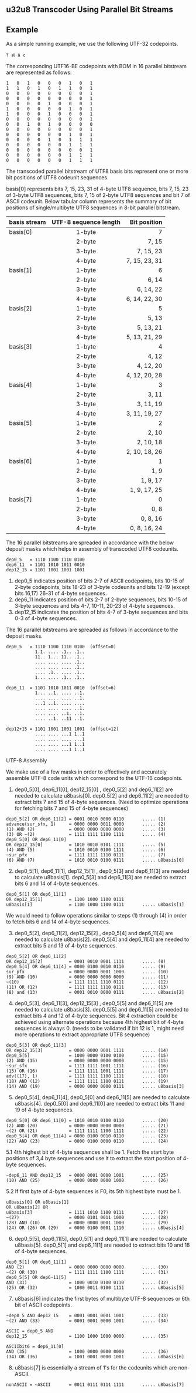 ## u32u8 Transcoder Using Parallel Bit Streams

## Example

As a simple running example, we use the following UTF-32 codepoints.
```
𐀣 ॐ ā c
```

The corresponding UTF16-BE codepoints with BOM in 16 parallel bitstream are represented as follows:

```
1   0   1   0   0   0   1   0   1
1   1   0   1   0   1   1   0   1
0   0   0   0   0   0   0   0   1
0   0   0   0   0   0   0   0   1
0   0   0   0   1   0   0   0   1
1   0   0   0   0   0   1   0   1
1   0   0   0   1   0   0   0   1
0   0   0   0   0   0   0   0   1
0   0   1   0   1   0   0   0   0   
0   0   0   0   0   0   0   0   1
0   0   0   0   0   0   1   0   1
0   0   0   0   1   0   1   1   1   
0   0   0   0   0   0   1   1   1   
0   0   0   0   0   0   0   0   1
0   0   0   0   0   0   1   1   1
0   0   0   0   0   0   1   1   1
```

The transcoded parallel bitstream of UTF8 basis bits represent one or more bit positions of UTF8 codeunit sequences.

basis[0] represents bits 7, 15, 23, 31 of 4-byte UTF8 sequence, bits 7, 15, 23 of 3-byte UTF8 sequences, bits 7, 15 of 2-byte UTF8 sequences and bit 7 of ASCII codeunit.
Below tabular column represents the summary of bit positions of single/multibyte UTF8 sequences in 8-bit parallel bitstream.


| basis stream   | UTF-8 sequence length     | Bit position   |
| ---------------|:-------------------------:| --------------:|
| basis[0]       | 1-byte                    |  7             |
|                | 2-byte                    |  7, 15         |
|                | 3-byte                    |  7, 15, 23     |
|                | 4-byte                    |  7, 15, 23, 31 |
| basis[1]       | 1-byte                    |  6             |
|                | 2-byte                    |  6, 14         |
|                | 3-byte                    |  6, 14, 22     |
|                | 4-byte                    |  6, 14, 22, 30 |
| basis[2]       | 1-byte                    |  5             |
|                | 2-byte                    |  5, 13         |
|                | 3-byte                    |  5, 13, 21     |
|                | 4-byte                    |  5, 13, 21, 29 |
| basis[3]       | 1-byte                    |  4             |
|                | 2-byte                    |  4, 12         |
|                | 3-byte                    |  4, 12, 20     |
|                | 4-byte                    |  4, 12, 20, 28 |
| basis[4]       | 1-byte                    |  3             |
|                | 2-byte                    |  3, 11         |
|                | 3-byte                    |  3, 11, 19     |
|                | 4-byte                    |  3, 11, 19, 27 |
| basis[5]       | 1-byte                    |  2             |
|                | 2-byte                    |  2, 10         |
|                | 3-byte                    |  2, 10, 18     |
|                | 4-byte                    |  2, 10, 18, 26 |
| basis[6]       | 1-byte                    |  1             |
|                | 2-byte                    |  1, 9          |
|                | 3-byte                    |  1, 9, 17      |
|                | 4-byte                    |  1, 9, 17, 25  |
| basis[7]       | 1-byte                    |  0             |
|                | 2-byte                    |  0, 8          |
|                | 3-byte                    |  0, 8, 16      |
|                | 4-byte                    |  0, 8, 16, 24  |

The 16 parallel bitstreams are spreaded in accordance with the below deposit masks which helps in assembly of transcoded UTF8 codeunits.

```
dep0_5   = 1110 1100 1110 0100
dep6_11  = 1101 1010 1011 0010
dep12_15 = 1101 1001 1001 1001
```

1. dep0_5 indicates position of bits 2-7 of ASCII codepoints, bits 10-15 of 2-byte codepoints, bits 18-23 of 3-byte codeunits and bits 12-19 (except bits 16,17) 26-31 of 4-byte sequences.
2. dep6_11 indicates position of bits 2-7 of 2-byte sequences, bits 10-15 of 3-byte sequences and bits 4-7, 10-11, 20-23 of 4-byte sequences.
3. dep12_15 indicates the position of bits 4-7 of 3-byte sequences and bits 0-3 of 4-byte sequences.

The 16 parallel bitstreams are spreaded as follows in accordance to the deposit masks.

```
dep0_5   = 1110 1100 1110 0100  (offset=0)
           1.1. .... .1.. .1..
           11.. 1... 11.. .1..
           .... .... .... .1..
           .... .... .... .1..
           .... .1.. .... .1..
           1... .... .1.. .1..
```

```
dep6_11  = 1101 1010 1011 0010  (offset=6)
           1... ..1. .... ..1.
           .... .... .... ..1.
           ...1 ..1. .... ....
           .... .... .... ..1.
           .... .... ..1. ..1.
           .... ..1. ..11 ..1.
```

```
dep12+15 = 1101 1001 1001 1001  (offset=12)
           .... .... ...1 1..1
           .... .... .... ...1
           .... .... ...1 1..1
           .... .... ...1 1..1
```

UTF-8 Assembly

We make use of a few masks in order to effectively and accurately assemble UTF-8 code units which correspond to the UTF-16 codepoints.

1. dep0_5[0], dep6_11[0], dep12_15[0] , dep0_5[2] and dep6_11[2] are needed to calculate u8basis[0]. dep0_5[2] and dep6_11[2] are needed to extract bits 7 and 15 of 4-byte sequences.
(Need to optimize operations for fetching bits 7 and 15 of 4-byte sequences)

```
dep0_5[2] OR dep6_11[2] = 0001 0010 0000 0110       ..... (1)
advance(sur_sfx, 1)     = 0000 0000 0011 0000       ..... (2)
(1) AND (2)             = 0000 0000 0000 0000       ..... (3)
(3) OR ~(2)             = 1111 1111 1100 1111       ..... (4)
dep0_5[0] OR dep6_11[0]
OR dep12_15[0]          = 1010 0010 0101 1111       ..... (5)
(4) AND (5)             = 1010 0010 0100 1111       ..... (6)
~sur_pfx                = 1111 1111 1110 0111       ..... (7)
(6) AND (7)             = 1010 0010 0100 0111       ..... u8basis[0]
```

2. dep0_5[1], dep6_11[1], dep12_15[1] , dep0_5[3] and dep6_11[3] are needed to calculate u8basis[1]. dep0_5[3] and dep6_11[3] are needed to extract bits 6 and 14 of 4-byte sequences.

```
dep0_5[1] OR dep6_11[1]
OR dep12_15[1]          = 1100 1000 1100 0111
u8basis[1]              = 1100 1000 1100 0111       ..... u8basis[1]
```
We would need to follow operations similar to steps (1) through (4) in order to fetch bits 6 and 14 of 4-byte sequences.

3. dep0_5[2], dep6_11[2], dep12_15[2] , dep0_5[4] and dep6_11[4] are needed to calculate u8basis[2]. dep0_5[4] and dep6_11[4] are needed to extract bits 5 and 13 of 4-byte sequences.

```
dep0_5[2] OR dep6_11[2]
OR dep12_15[2]          = 0001 0010 0001 1111       ..... (8)
dep0_5[4] OR dep6_11[4] = 0000 0100 0010 0110       ..... (9)
sur_pfx                 = 0000 0000 0001 1000       ..... (10)
(9) AND (10)            = 0000 0000 0000 0000       ..... (11)
~(10)                   = 1111 1111 1110 0111       ..... (12)
(11) OR (12)            = 1111 1111 1110 0111       ..... (13)
(8) and (13)            = 0001 0010 0000 0111       ..... u8basis[2]
```

4. dep0_5[3], dep6_11[3], dep12_15[3] , dep0_5[5] and dep6_11[5] are needed to calculate u8basis[3]. dep0_5[5] and dep6_11[5] are needed to extract bits 4 and 12 of 4-byte sequences.
Bit 4 extraction could be achieved using alternate operations because 4th highest bit of 4-byte sequences is always 0.
(needs to be validated if bit 12 is 1, might need more operations to extract appropriate UTF8 sequence)

```
dep0_5[3] OR dep6_11[3]
OR dep12_15[3]          = 0000 0000 0001 1111       ..... (14)
dep0_5[5]               = 1000 0000 0100 0100       ..... (15)
(2) AND (15)            = 0000 0000 0000 0000       ..... (15)
~sur_sfx                = 1111 1111 1001 1111       ..... (16)
(15) OR (16)            = 1111 1111 1001 1111       ..... (17)
adv((17), 1)            = 1111 1111 1100 1111       ..... (18)
(18) AND (12)           = 1111 1111 1100 0111       ..... (19)
(14) AND (19)           = 0000 0000 0000 0111       ..... u8basis[3]
```

5. dep0_5[4], dep6_11[4], dep0_5[0] and dep6_11[5] are needed to calculate u8basis[4]. dep0_5[0] and dep6_11[0] are needed to extract bits 11 and 19 of 4-byte sequences.

```
dep0_5[0] OR dep6_11[0] = 1010 0010 0100 0110       ..... (20)
(2) AND (20)            = 0000 0000 0000 0000       ..... (21)
~(2) OR (21)            = 1111 1111 1100 1111       ..... (22)
dep0_5[4] OR dep6_11[4] = 0000 0100 0010 0110       ..... (23)
(22) AND (23)           = 0000 0100 0000 0110       ..... (24)
```
5.1 4th highest bit of 4-byte sequences shall be 1. 
Fetch the start byte positions of 3,4 byte sequences and use it to extract the start position of 4-byte sequences.
```
~dep6_11 AND dep12_15   = 0000 0001 0000 1001       ..... (25)
(10) AND (25)           = 0000 0000 0000 1000       ..... (26)
```

5.2 If first byte of 4-byte sequences is F0, its 5th highest byte must be 1.
```
u8basis[0] OR u8basis[1]
OR u8basis[2] OR
u8basis[3]              = 1111 1010 1100 0111       ..... (27)
~(27)                   = 0000 0101 0011 1000       ..... (28)
(28) AND (10)           = 0000 0000 0001 1000       ..... (29)
(24) OR (26) OR (29)    = 0000 0100 0001 1110       ..... u8basis[4]
```

6. dep0_5[5], dep6_11[5], dep0_5[1] and dep6_11[1] are needed to calculate u8basis[5]. dep0_5[1] and dep6_11[1] are needed to extract bits 10 and 18 of 4-byte sequences.

```
dep0_5[1] OR dep6_11[1]
AND (2)                 = 0000 0000 0000 0000       ..... (30)
~(2) OR (30)            = 1111 1111 1100 1111       ..... (31)
dep0_5[5] OR dep6-11[5]
AND (31)                = 1000 0010 0100 0110       ..... (32)
(25) OR (32)            = 1000 0011 0100 1111       ..... u8basis[5]
````

7. u8basis[6] indicates the first bytes of multibyte UTF-8 sequences or 6th bit of ASCII codepoints.
```
~dep0_5 AND dep12_15    = 0001 0001 0001 1001       ..... (33)
~(2) AND (33)           = 0001 0001 0000 1001       ..... (34)

ASCII = dep0_5 AND 
dep12_15                = 1100 1000 1000 0000       ..... (35)

ASCIIbit6 = dep6_11[0]
AND (35)                = 1000 0000 0000 0000       ..... (36)
(34) OR (36)            = 1001 0001 0000 1001       ..... u8basis[6]
```

8. u8basis[7] is essentially a stream of 1's for the codeunits which are non-ASCII.
```
nonASCII = ~ASCII       = 0011 0111 0111 1111       ..... u8basis[7]
```












